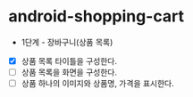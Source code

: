 # android-shopping-cart

- 1단계 - 장바구니(상품 목록)
- [x] 상품 목록 타이틀을 구성한다.
- [ ] 상품 목록을 화면을 구성한다.
- [ ] 상품 하나의 이미지와 상품명, 가격을 표시한다.
